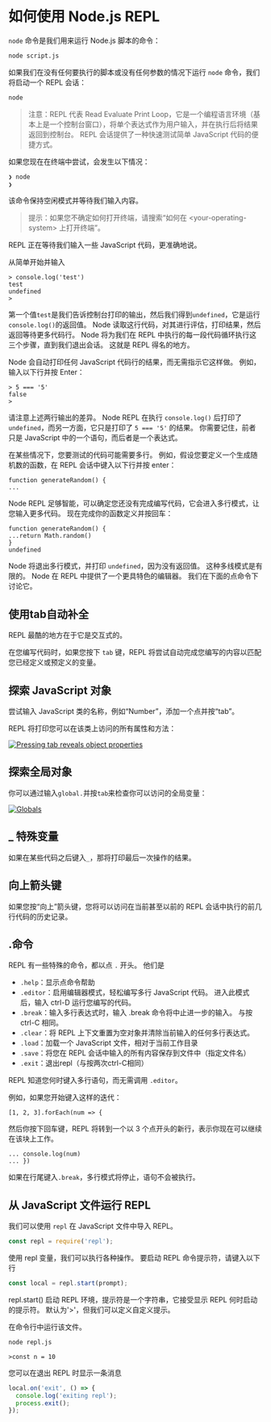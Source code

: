 # 如何使用 Node.js REPL

`node` 命令是我们用来运行 Node.js 脚本的命令：

```bash
node script.js
```

如果我们在没有任何要执行的脚本或没有任何参数的情况下运行 `node` 命令，我们将启动一个 REPL 会话：

```bash
node
```

> 注意：REPL 代表 Read Evaluate Print Loop，它是一个编程语言环境（基本上是一个控制台窗口），将单个表达式作为用户输入，并在执行后将结果返回到控制台。 REPL 会话提供了一种快速测试简单 JavaScript 代码的便捷方式。

如果您现在在终端中尝试，会发生以下情况：

```bash
❯ node
❯
```

该命令保持空闲模式并等待我们输入内容。

> 提示：如果您不确定如何打开终端，请搜索“如何在 \<your-operating-system> 上打开终端”。

REPL 正在等待我们输入一些 JavaScript 代码，更准确地说。

从简单开始并输入

```console
> console.log('test')
test
undefined
> 
```

第一个值`test`是我们告诉控制台打印的输出，然后我们得到`undefined`，它是运行`console.log()`的返回值。 Node 读取这行代码，对其进行评估，打印结果，然后返回等待更多代码行。 Node 将为我们在 REPL 中执行的每一段代码循环执行这三个步骤，直到我们退出会话。 这就是 REPL 得名的地方。

Node 会自动打印任何 JavaScript 代码行的结果，而无需指示它这样做。 例如，输入以下行并按 Enter：

```console
> 5 === '5'
false
>
```

请注意上述两行输出的差异。 Node REPL 在执行 `console.log()` 后打印了 `undefined`，而另一方面，它只是打印了 `5 === '5'` 的结果。 你需要记住，前者只是 JavaScript 中的一个语句，而后者是一个表达式。

在某些情况下，您要测试的代码可能需要多行。 例如，假设您要定义一个生成随机数的函数，在 REPL 会话中键入以下行并按 enter：

```console
function generateRandom() {
...
```

Node REPL 足够智能，可以确定您还没有完成编写代码，它会进入多行模式，让您输入更多代码。 现在完成你的函数定义并按回车：

```console
function generateRandom() {
...return Math.random()
}
undefined
```

Node 将退出多行模式，并打印 `undefined`，因为没有返回值。 这种多线模式是有限的。 Node 在 REPL 中提供了一个更具特色的编辑器。 我们在下面的点命令下讨论它。

## 使用tab自动补全

REPL 最酷的地方在于它是交互式的。

在您编写代码时，如果您按下 `tab` 键，REPL 将尝试自动完成您编写的内容以匹配您已经定义或预定义的变量。

## 探索 JavaScript 对象

尝试输入 JavaScript 类的名称，例如“Number”，添加一个点并按“tab”。

REPL 将打印您可以在该类上访问的所有属性和方法：

[![Pressing tab reveals object properties](http://img.weidawang.site/i/2022/05/22/6289c270a80e3.png)](https://nodejs.dev/static/2b60eb9487f93b672da38e391d2e5e56/6937a/tab.png)

## 探索全局对象

你可以通过输入`global.`并按`tab`来检查你可以访问的全局变量：

[![Globals](http://img.weidawang.site/i/2022/05/22/6289c270edb40.png)](https://nodejs.dev/static/c2bef52ca393ecb33846c54af34927a1/6937a/globals.png)

## _ 特殊变量

如果在某些代码之后键入`_`，那将打印最后一次操作的结果。

## 向上箭头键

如果您按“向上”箭头键，您将可以访问在当前甚至以前的 REPL 会话中执行的前几行代码的历史记录。

## .命令

REPL 有一些特殊的命令，都以点 `.` 开头。 他们是

- `.help`：显示点命令帮助
- `.editor`：启用编辑器模式，轻松编写多行 JavaScript 代码。 进入此模式后，输入 ctrl-D 运行您编写的代码。
- `.break`：输入多行表达式时，输入 .break 命令将中止进一步的输入。 与按 ctrl-C 相同。
- `.clear`：将 REPL 上下文重置为空对象并清除当前输入的任何多行表达式。
- `.load`：加载一个 JavaScript 文件，相对于当前工作目录
- `.save`：将您在 REPL 会话中输入的所有内容保存到文件中（指定文件名）
- `.exit`：退出repl（与按两次ctrl-C相同）

REPL 知道您何时键入多行语句，而无需调用 `.editor`。

例如，如果您开始键入这样的迭代：

```console
[1, 2, 3].forEach(num => {
```

然后你按下回车键，REPL 将转到一个以 3 个点开头的新行，表示你现在可以继续在该块上工作。

```console
... console.log(num)
... })
```

如果在行尾键入`.break`，多行模式将停止，语句不会被执行。

## 从 JavaScript 文件运行 REPL

我们可以使用 `repl` 在 JavaScript 文件中导入 REPL。

```js
const repl = require('repl');
```

使用 repl 变量，我们可以执行各种操作。 要启动 REPL 命令提示符，请键入以下行

```js
const local = repl.start(prompt);
```

repl.start() 启动 REPL 环境，提示符是一个字符串，它接受显示 REPL 何时启动的提示符。 默认为'>'，但我们可以定义自定义提示。

在命令行中运行该文件。

```bash
node repl.js
```

```console
>const n = 10
```

您可以在退出 REPL 时显示一条消息

```js
local.on('exit', () => {
  console.log('exiting repl');
  process.exit();
});
```
